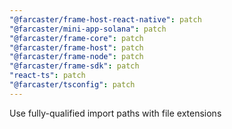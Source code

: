 ```yaml
---
"@farcaster/frame-host-react-native": patch
"@farcaster/mini-app-solana": patch
"@farcaster/frame-core": patch
"@farcaster/frame-host": patch
"@farcaster/frame-node": patch
"@farcaster/frame-sdk": patch
"react-ts": patch
"@farcaster/tsconfig": patch
---
```


Use fully-qualified import paths with file extensions
